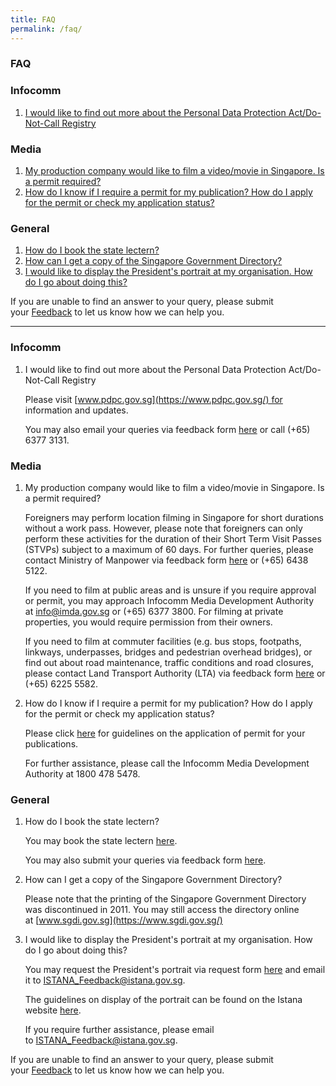```yaml
---
title: FAQ
permalink: /faq/
---
```

### **FAQ**

### Infocomm

1.  [I would like to find out more about the Personal Data Protection Act/Do-Not-Call Registry](https://www.mci.gov.sg/frequently-asked-questions#Infocomm_q1)

### Media

1.  [My production company would like to film a video/movie in Singapore. Is a permit required?](https://www.mci.gov.sg/frequently-asked-questions#Media_q1)
2.  [How do I know if I require a permit for my publication? How do I apply for the permit or check my application status?](https://www.mci.gov.sg/frequently-asked-questions#Media_q2)

### General

1.  [How do I book the state lectern?](https://www.mci.gov.sg/frequently-asked-questions#General_q1)
2.  [How can I get a copy of the Singapore Government Directory?](https://www.mci.gov.sg/frequently-asked-questions#General_q2)
3.  [I would like to display the President's portrait at my organisation. How do I go about doing this?](https://www.mci.gov.sg/frequently-asked-questions#General_q3)

  
If you are unable to find an answer to your query, please submit your [Feedback](https://form.gov.sg/#!/5d6cbb7d2efdae001258109a) to let us know how we can help you.

* * *

### Infocomm

1.  I would like to find out more about the Personal Data Protection Act/Do-Not-Call Registry
    
    Please visit [www.pdpc.gov.sg](https://www.pdpc.gov.sg/) for information and updates.  
      
    You may also email your queries via feedback form [here](https://form.gov.sg/#!/5dfae076c00ae200190b39c5) or call (+65) 6377 3131.
    

### Media

1.  My production company would like to film a video/movie in Singapore. Is a permit required?
    
    Foreigners may perform location filming in Singapore for short durations without a work pass. However, please note that foreigners can only perform these activities for the duration of their Short Term Visit Passes (STVPs) subject to a maximum of 60 days. For further queries, please contact Ministry of Manpower via feedback form [here](https://service2.mom.gov.sg/efeedback/Forms/efeedback.aspx) or (+65) 6438 5122.  
      
    If you need to film at public areas and is unsure if you require approval or permit, you may approach Infocomm Media Development Authority at [info@imda.gov.sg](mailto:info@imda.gov.sg) or (+65) 6377 3800. For filming at private properties, you would require permission from their owners.  
      
    If you need to film at commuter facilities (e.g. bus stops, footpaths, linkways, underpasses, bridges and pedestrian overhead bridges), or find out about road maintenance, traffic conditions and road closures, please contact Land Transport Authority (LTA) via feedback form [here](https://www.lta.gov.sg/content/ltagov/en/contact_us.html#contact_form) or (+65) 6225 5582.
    
2.  How do I know if I require a permit for my publication? How do I apply for the permit or check my application status?
    
    Please click [here](https://www.imda.gov.sg/regulations-and-licensing-listing/newspaper-permit) for guidelines on the application of permit for your publications.  
      
    For further assistance, please call the Infocomm Media Development Authority at 1800 478 5478.
    

### General

1.  How do I book the state lectern?
    
    You may book the state lectern [here](https://go.gov.sg/mcistatelectern).   
      
    You may also submit your queries via feedback form [here](https://go.gov.sg/mcistatelectern).
    
2.  How can I get a copy of the Singapore Government Directory?
    
    Please note that the printing of the Singapore Government Directory was discontinued in 2011. You may still access the directory online at [www.sgdi.gov.sg](https://www.sgdi.gov.sg/)
    
3.  I would like to display the President's portrait at my organisation. How do I go about doing this?
    
    You may request the President's portrait via request form [here](https://www.istana.gov.sg/-/media/Istana/The-President/Presidents-Portrait-And-Insignia/Portrait/Request_Form_Presidential_Portraits_V1.docx?la=en&hash=75BA3C21572BDC497B0064D32B88594F8584FEF1) and email it to [ISTANA\_Feedback@istana.gov.sg](mailto:ISTANA_Feedback@istana.gov.sg).   
      
    The guidelines on display of the portrait can be found on the Istana website [here](https://www.istana.gov.sg/The-President/Presidents-Portrait-and-Insignia/Portrait).  
      
    If you require further assistance, please email to [ISTANA\_Feedback@istana.gov.sg](mailto:ISTANA_Feedback@istana.gov.sg).
    

If you are unable to find an answer to your query, please submit your [Feedback](https://form.gov.sg/#!/5d6cbb7d2efdae001258109a) to let us know how we can help you.